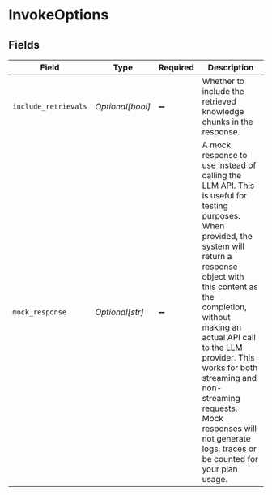 # InvokeOptions


## Fields

| Field                                                                                                                                                                                                                                                                                                                                                                                      | Type                                                                                                                                                                                                                                                                                                                                                                                       | Required                                                                                                                                                                                                                                                                                                                                                                                   | Description                                                                                                                                                                                                                                                                                                                                                                                |
| ------------------------------------------------------------------------------------------------------------------------------------------------------------------------------------------------------------------------------------------------------------------------------------------------------------------------------------------------------------------------------------------ | ------------------------------------------------------------------------------------------------------------------------------------------------------------------------------------------------------------------------------------------------------------------------------------------------------------------------------------------------------------------------------------------ | ------------------------------------------------------------------------------------------------------------------------------------------------------------------------------------------------------------------------------------------------------------------------------------------------------------------------------------------------------------------------------------------ | ------------------------------------------------------------------------------------------------------------------------------------------------------------------------------------------------------------------------------------------------------------------------------------------------------------------------------------------------------------------------------------------ |
| `include_retrievals`                                                                                                                                                                                                                                                                                                                                                                       | *Optional[bool]*                                                                                                                                                                                                                                                                                                                                                                           | :heavy_minus_sign:                                                                                                                                                                                                                                                                                                                                                                         | Whether to include the retrieved knowledge chunks in the response.                                                                                                                                                                                                                                                                                                                         |
| `mock_response`                                                                                                                                                                                                                                                                                                                                                                            | *Optional[str]*                                                                                                                                                                                                                                                                                                                                                                            | :heavy_minus_sign:                                                                                                                                                                                                                                                                                                                                                                         | A mock response to use instead of calling the LLM API. This is useful for testing purposes. When provided, the system will return a response object with this content as the completion, without making an actual API call to the LLM provider. This works for both streaming and non-streaming requests. Mock responses will not generate logs, traces or be counted for your plan usage. |